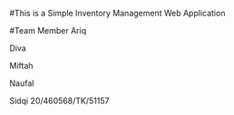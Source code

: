 #This is a Simple Inventory Management Web Application


#Team Member
Ariq

Diva

Miftah

Naufal

Sidqi 20/460568/TK/51157